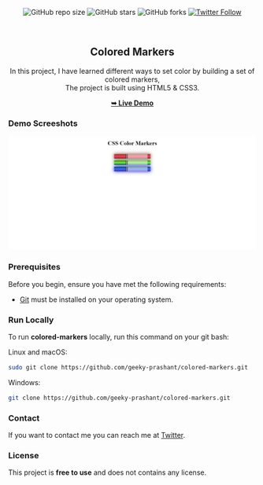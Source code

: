 <div align="center">
  
  ![GitHub repo size](https://img.shields.io/github/repo-size/geeky-prashant/colored-markers)
  ![GitHub stars](https://img.shields.io/github/stars/geeky-prashant/colored-markers?style=social)
  ![GitHub forks](https://img.shields.io/github/forks/geeky-prashant/colored-markers?style=social)
  [![Twitter Follow](https://img.shields.io/twitter/follow/geekyprashant?style=social)](https://twitter.com/intent/follow?screen_name=geekyprashant)
 
  <br />

  <h2 align="center">Colored Markers</h2>
In this project, I have learned different ways to set color by building a set of colored markers, <br />The project is built using HTML5 & CSS3.

  <a href="https://geeky-prashant.github.io/colored-markers/"><strong>➥ Live Demo</strong></a>

</div>

### Demo Screeshots

![Colored Markers Desktop Demo](./readme-images/ColoredMarkers.png "Desktop Demo")

### Prerequisites

Before you begin, ensure you have met the following requirements:

* [Git](https://git-scm.com/downloads "Download Git") must be installed on your operating system.

### Run Locally

To run **colored-markers** locally, run this command on your git bash:

Linux and macOS:

```bash
sudo git clone https://github.com/geeky-prashant/colored-markers.git
```

Windows:

```bash
git clone https://github.com/geeky-prashant/colored-markers.git
```

### Contact

If you want to contact me you can reach me at [Twitter](https://www.twitter.com/geekyprashant).

### License

This project is **free to use** and does not contains any license.
